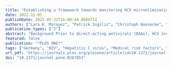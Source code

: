 ```yaml
---
title: "Establishing a framework towards monitoring HCV microelimination among men who have sex with men living with HIV in Germany: A modeling analysis"
date: 2022-12-01
publishDate: 2022-05-31T16:00:44.808077Z
authors: ["Lara K. Marquez", "Patrick Ingiliz", "Christoph Boesecke", "Ivanka Krznaric", "Knud Schewe", "Thomas Lutz", "Stefan Mauss", "Stefan Christensen", "Jürgen K. Rockstroh", "Sonia Jain", "Feng He", "Joel O. Wertheim", "Natasha K. Martin"]
publication_types: ["2"]
abstract: "Background Prior to direct-acting antivirals (DAAs), HCV incidence rose among men who have sex with men (MSM) living with HIV infection in Germany despite high hepatitis C virus (HCV) treatment rates. We establish a HCV elimination modeling framework to evaluate whether existing treatment rates can achieve the World Health Organization (WHO) incidence target among MSM living with HIV in Germany. Methods To evaluate progress towards HCV elimination in Germany, we adapted a previously published HCV transmission model among MSM living with diagnosed HIV. We modelled HCV incidence and prevalence until 2030 (relative to 2015) under existing treatment and DAA scale-up and explored potential impacts of disruptions in treatment and behavioral risk reduction due to the COVID-19 pandemic. Results Continuing current treatment rates will result in stable HCV incidence among MSM living with HIV in Germany between 2015–2030. The WHO HCV incidence target is achievable under DAA scale-up to 100% treatment combined with treatment of those previously diagnosed and untreated (at a rate of 15%/year) and would result in greater reductions with early treatment (3 vs 6 months) reducing incidence from 4.0/100person-years to 0.8/100person-years by 2030. A 12-month disruption to HCV treatment (20% reduction) and risk behaviors (25%,50%,75% reduction) during the COVID-19 pandemic would result in a 15% relative increase in total HCV incidence in 2030 compared to that expected under the status quo. Conclusions HCV elimination among MSM living with HIV in Germany requires further DAA scale-up among those newly diagnosed combined with efforts to treat those previously diagnosed but untreated. Prospective monitoring will establish whether Germany is on track for HCV microelimination."
featured: false
publication: "*PLOS ONE*"
tags: ["Germany", "HIV", "Hepatitis C virus", "Medical risk factors", "Epidemiology", "HIV diagnosis and management", "HIV epidemiology", "Men who have sex with men"]
url_pdf: "https://journals.plos.org/plosone/article?id=10.1371/journal.pone.0267853"
doi: "10.1371/journal.pone.0267853"
---
```


